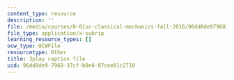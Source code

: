 ```yaml
---
content_type: resource
description: ''
file: /media/courses/8-01sc-classical-mechanics-fall-2016/96dd8de9796837cfb0e487cae01c2710_dvWKCH0ocu8.srt
file_type: application/x-subrip
learning_resource_types: []
ocw_type: OCWFile
resourcetype: Other
title: 3play caption file
uid: 96dd8de9-7968-37cf-b0e4-87cae01c2710
---
```

